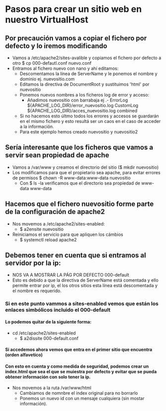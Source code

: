 # Pasos para crear un sitio web en nuestro VirtualHost

## Por precaución vamos a copiar el fichero por defecto y lo iremos modificando
- Vamos a /etc/apache2/sites-avalible y copiamos el fichero por defecto a otro
$ cp 000-defautl.conf nuevo.conf
- Entramos al fichero nuevo con nano y ahí editamos:
    - Descomentamos la línea de ServerName y le ponemos el nombre y dominio ej. nuevositio.com
    - Editamos la directiva de DocumentRoot y sustituimos 'html' por nuevositio
    - Ponemos nuevos nombres a los ficheros log de error y acceso:
        - Añadimos nuevositio con barrabaja ej .-
            ErrorLog ${APACHE_LOG_DIR}/error_nuevositio.log
            CustomLog ${APACHE_LOG_DIR}/acces_nuevositio.log combined
    * Si no hacemos esto últmo todos los errores y accesos se guardarán en el mismo fichero y esto resultá ser un caos en el caso de acceder a la información.
    * Para este ejemplo hemos creado nuevositio y nuevositio2

## Sería interesante que los ficheros que vamos a servir sean propiedad de apache
- Vamos a /var/www y creamos el directorio del sitio ($ mkdir nuevositio)
- Los modificamos para que el propietario sea apache, para evitar errores de permisos
    $ chown -R www-data:www-data nuevositio
    - Con $ ls -la verificamos que el directorio sea propiedad de www-data www-data

## Hacemos que el fichero nuevositio forme parte de la configuración de apache2
- Nos movemos a /etc/apache2/sites-enabled:
    - $ a2ensite nuevositio
- Reiniciamos el servicio para que apliquen los cámbios
    - $ systemctl reload apache2

## Debemos tener en cuenta que si entramos al servidor por la ip:
- NOS VA A MOSTRAR LA PÁG POR DEFECTO 000-default
- Esto es debido a que la directiva de ServerName está comentada y ello permite entrar por ip, el los otros sitios esta línea está descomentada y el nombre es requerido.

### Si en este punto vammos a sites-enabled vemos que están los enlaces simbólicos incluido el 000-default
#### Lo podemos quitar de la siguiente forma:
- cd /etc/apache2/sites-enabled
    - $ a2dissite 000-default.conf
#### Si accedemos ahora vemos que entra en el primer sitio que encuentra (orden alfavetico)
#### Con esto en cuenta y como medida de seguridad, podemos crear un index.html que sea el que se muiestra por defecto y evitar que se pueda obtener información con solo tener la ip.
- Nos movemos a la ruta /var/www/html
    - Cambiamos de nomnbre el index original para no borrarlo
    - Ponemos un nuevo id con un mensaje cualquiera (sin mostar información).


